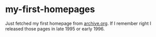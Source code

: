 # my-first-homepages

Just fetched my first homepage from [archive.org](https://web.archive.org/web/19971010114921/http://www.kemi.fi:80/~kk019422/index.htm). If I remember right I released those pages in late 1995 or early 1996.